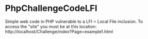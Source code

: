 # PhpChallengeCodeLFI
 Simple web code in PHP vulnerable to a LFI = Local File inclusion. To access the "site" you must be at this location: http://localhost/Challenge/index?Page=example1.html

